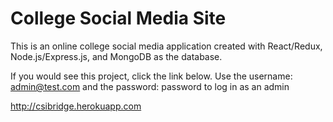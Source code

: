 # College Social Media Site
This is an online college social media application created with React/Redux, Node.js/Express.js, and MongoDB as the database.

If you would see this project, click the link below. Use the username: admin@test.com and the password: password to log in as an admin 

http://csibridge.herokuapp.com
